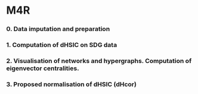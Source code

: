 # M4R

### 0. Data imputation and preparation


### 1. Computation of dHSIC on SDG data

### 2. Visualisation of networks and hypergraphs. Computation of eigenvector centralities.

### 3. Proposed normalisation of dHSIC (dHcor)

